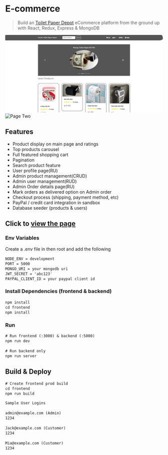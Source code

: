 # E-commerce

> Build an [Toilet Paper Depot](https://explore-bloor.herokuapp.com) eCommerce platform from the ground up with React, Redux, Express & MongoDB

![Page One](frontend/public/images/Screenshot1.png?raw=true "First page of game")
![Page Two](public/images/Screenshot2.png?raw=true "Second page of game")


## Features

- Product display on main page and ratings
- Top products carousel
- Full featured shopping cart
- Pagination
- Search product feature
- User profile page(RU)
- Admin product management(CRUD)
- Admin user management(RUD)
- Admin Order details page(RU)
- Mark orders as delivered option on Admin order
- Checkout process (shipping, payment method, etc)
- PayPal / credit card integration in sandbox
- Database seeder (products & users)

## Click to [view the page](https://explore-bloor.herokuapp.com)

### Env Variables

Create a .env file in then root and add the following

```
NODE_ENV = development
PORT = 5000
MONGO_URI = your mongodb uri
JWT_SECRET = 'abc123'
PAYPAL_CLIENT_ID = your paypal client id
```

### Install Dependencies (frontend & backend)

```
npm install
cd frontend
npm install
```
### Run

```
# Run frontend (:3000) & backend (:5000)
npm run dev

# Run backend only
npm run server
```
## Build & Deploy

```
# Create frontend prod build
cd frontend
npm run build
```
```
Sample User Logins

admin@example.com (Admin)
1234

Jack@example.com (Customer)
1234

Mia@example.com (Customer)
1234
```